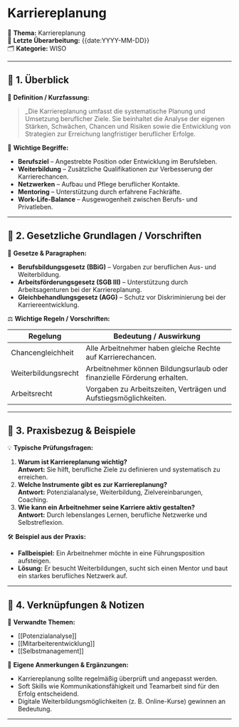 # Karriereplanung

📌 **Thema:** Karriereplanung  
📅 **Letzte Überarbeitung:** {{date:YYYY-MM-DD}}  
🗂 **Kategorie:** WISO

---

## 🔹 1. Überblick

📖 **Definition / Kurzfassung:**

> _Die Karriereplanung umfasst die systematische Planung und Umsetzung beruflicher Ziele. Sie beinhaltet die Analyse der eigenen Stärken, Schwächen, Chancen und Risiken sowie die Entwicklung von Strategien zur Erreichung langfristiger beruflicher Erfolge.

🔑 **Wichtige Begriffe:**

- **Berufsziel** – Angestrebte Position oder Entwicklung im Berufsleben.
- **Weiterbildung** – Zusätzliche Qualifikationen zur Verbesserung der Karrierechancen.
- **Netzwerken** – Aufbau und Pflege beruflicher Kontakte.
- **Mentoring** – Unterstützung durch erfahrene Fachkräfte.
- **Work-Life-Balance** – Ausgewogenheit zwischen Berufs- und Privatleben.

---

## 🔹 2. Gesetzliche Grundlagen / Vorschriften

📜 **Gesetze & Paragraphen:**

- **Berufsbildungsgesetz (BBiG)** – Vorgaben zur beruflichen Aus- und Weiterbildung.
- **Arbeitsförderungsgesetz (SGB III)** – Unterstützung durch Arbeitsagenturen bei der Karriereplanung.
- **Gleichbehandlungsgesetz (AGG)** – Schutz vor Diskriminierung bei der Karriereentwicklung.

⚖️ **Wichtige Regeln / Vorschriften:**

|Regelung|Bedeutung / Auswirkung|
|---|---|
|Chancengleichheit|Alle Arbeitnehmer haben gleiche Rechte auf Karrierechancen.|
|Weiterbildungsrecht|Arbeitnehmer können Bildungsurlaub oder finanzielle Förderung erhalten.|
|Arbeitsrecht|Vorgaben zu Arbeitszeiten, Verträgen und Aufstiegsmöglichkeiten.|

---

## 🔹 3. Praxisbezug & Beispiele

💡 **Typische Prüfungsfragen:**

1. **Warum ist Karriereplanung wichtig?**  
    **Antwort:** Sie hilft, berufliche Ziele zu definieren und systematisch zu erreichen.
2. **Welche Instrumente gibt es zur Karriereplanung?**  
    **Antwort:** Potenzialanalyse, Weiterbildung, Zielvereinbarungen, Coaching.
3. **Wie kann ein Arbeitnehmer seine Karriere aktiv gestalten?**  
    **Antwort:** Durch lebenslanges Lernen, berufliche Netzwerke und Selbstreflexion.

🛠 **Beispiel aus der Praxis:**

- **Fallbeispiel:** Ein Arbeitnehmer möchte in eine Führungsposition aufsteigen.
- **Lösung:** Er besucht Weiterbildungen, sucht sich einen Mentor und baut ein starkes berufliches Netzwerk auf.

---

## 🔹 4. Verknüpfungen & Notizen

🔗 **Verwandte Themen:**

- [[Potenzialanalyse]]
- [[Mitarbeiterentwicklung]]
- [[Selbstmanagement]]

📝 **Eigene Anmerkungen & Ergänzungen:**

- Karriereplanung sollte regelmäßig überprüft und angepasst werden.
- Soft Skills wie Kommunikationsfähigkeit und Teamarbeit sind für den Erfolg entscheidend.
- Digitale Weiterbildungsmöglichkeiten (z. B. Online-Kurse) gewinnen an Bedeutung.

---